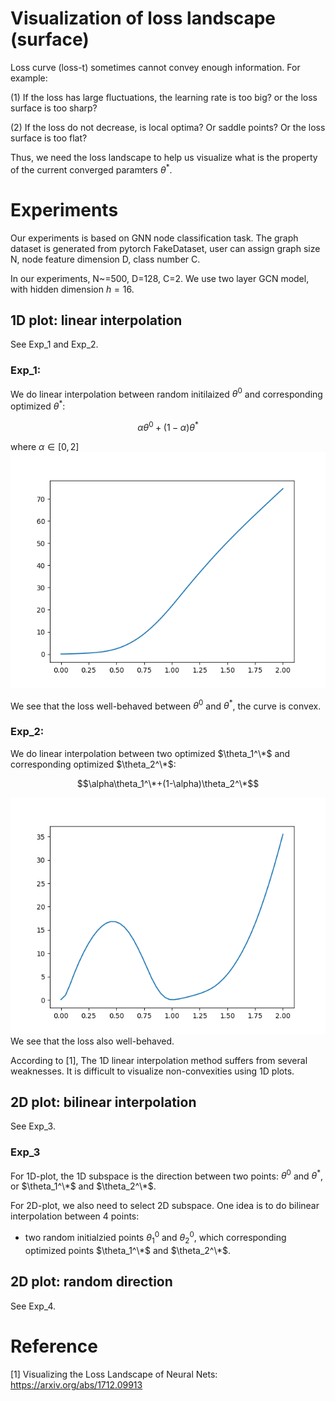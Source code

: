 # Visualization of loss landscape (surface)
Loss curve (loss-t) sometimes cannot convey enough information. For example:

(1) If the loss has large fluctuations, the learning rate is too big? or the loss surface is too sharp? 

(2) If the loss do not decrease, is local optima? Or saddle points? Or the loss surface is too flat?

Thus, we need the loss landscape to help us visualize what is the property of the current converged paramters $\theta^*$.

# Experiments
Our experiments is based on GNN node classification task. The graph dataset is generated from pytorch FakeDataset, user can assign graph size N, node feature dimension D, class number C.

In our experiments, N~=500, D=128, C=2. We use two layer GCN model, with hidden dimension $h=16$.
## 1D plot: linear interpolation
See Exp_1 and Exp_2.
### Exp_1: 
We do linear interpolation between random initilaized $\theta^0$ and corresponding optimized $\theta^*$:

$$\alpha\theta^0+(1-\alpha)\theta^*$$

where $\alpha\in[0,2]$
![image](./result/linear_inter_ini_opt.png)

We see that the loss well-behaved between $\theta^0$ and $\theta^*$, the curve is convex.

### Exp_2:
We do linear interpolation between two optimized $\theta_1^\*$ and corresponding optimized $\theta_2^\*$:

$$\alpha\theta_1^\*+(1-\alpha)\theta_2^\*$$

![image](./result/linear_inter_2_opt.png)
We see that the loss also well-behaved.

According to [1], The 1D linear interpolation method suffers from several weaknesses. It is difficult to visualize non-convexities using 1D plots.

## 2D plot: bilinear interpolation
See Exp_3.
### Exp_3
For 1D-plot, the 1D subspace is the direction between two points: $\theta^0$ and $\theta^*$, or $\theta_1^\*$ and $\theta_2^\*$.

For 2D-plot, we also need to select 2D subspace. One idea is to do bilinear interpolation between 4 points:

- two random initialzied points $\theta_1^0$ and $\theta_2^0$, which corresponding optimized points $\theta_1^\*$ and $\theta_2^\*$.

## 2D plot: random direction
See Exp_4.
# Reference
[1] Visualizing the Loss Landscape of Neural Nets: https://arxiv.org/abs/1712.09913
